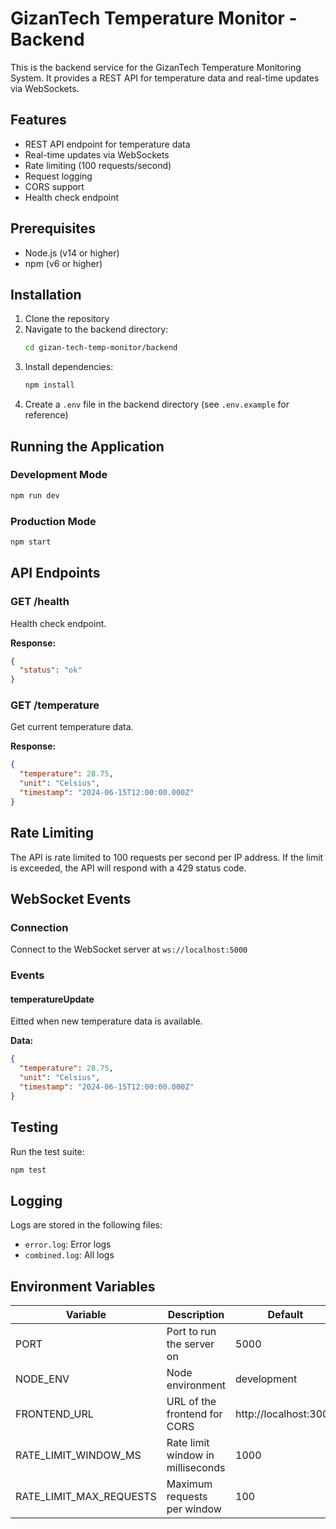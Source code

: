 # GizanTech Temperature Monitor - Backend

This is the backend service for the GizanTech Temperature Monitoring System. It provides a REST API for temperature data and real-time updates via WebSockets.

## Features

- REST API endpoint for temperature data
- Real-time updates via WebSockets
- Rate limiting (100 requests/second)
- Request logging
- CORS support
- Health check endpoint

## Prerequisites

- Node.js (v14 or higher)
- npm (v6 or higher)

## Installation

1. Clone the repository
2. Navigate to the backend directory:
   ```bash
   cd gizan-tech-temp-monitor/backend
   ```
3. Install dependencies:
   ```bash
   npm install
   ```
4. Create a `.env` file in the backend directory (see `.env.example` for reference)

## Running the Application

### Development Mode
```bash
npm run dev
```

### Production Mode
```bash
npm start
```

## API Endpoints

### GET /health
Health check endpoint.

**Response:**
```json
{
  "status": "ok"
}
```

### GET /temperature
Get current temperature data.

**Response:**
```json
{
  "temperature": 28.75,
  "unit": "Celsius",
  "timestamp": "2024-06-15T12:00:00.000Z"
}
```

## Rate Limiting

The API is rate limited to 100 requests per second per IP address. If the limit is exceeded, the API will respond with a 429 status code.

## WebSocket Events

### Connection
Connect to the WebSocket server at `ws://localhost:5000`

### Events

#### temperatureUpdate
Eitted when new temperature data is available.

**Data:**
```json
{
  "temperature": 28.75,
  "unit": "Celsius",
  "timestamp": "2024-06-15T12:00:00.000Z"
}
```

## Testing

Run the test suite:
```bash
npm test
```

## Logging

Logs are stored in the following files:
- `error.log`: Error logs
- `combined.log`: All logs

## Environment Variables

| Variable | Description | Default |
|----------|-------------|---------|
| PORT | Port to run the server on | 5000 |
| NODE_ENV | Node environment | development |
| FRONTEND_URL | URL of the frontend for CORS | http://localhost:3000 |
| RATE_LIMIT_WINDOW_MS | Rate limit window in milliseconds | 1000 |
| RATE_LIMIT_MAX_REQUESTS | Maximum requests per window | 100 |
